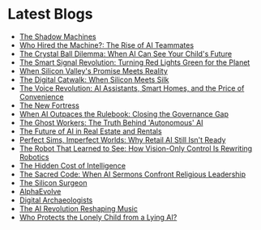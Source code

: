 <!--
**rawveg/rawveg** is a ✨ _special_ ✨ repository because its `README.md` (this file) appears on your GitHub profile.

Here are some ideas to get you started:

- 🔭 I’m currently working on ...
- 🌱 I’m currently learning ...
- 👯 I’m looking to collaborate on ...
- 🤔 I’m looking for help with ...
- 💬 Ask me about ...
- 📫 How to reach me: ...
- 😄 Pronouns: ...
- ⚡ Fun fact: ...
-->

# Latest Blogs
<!-- BLOG-POST-LIST:START -->
- [The Shadow Machines](https://dev.to/rawveg/the-shadow-machines-3ml0)
- [Who Hired the Machine?: The Rise of AI Teammates](https://smarterarticles.co.uk/who-hired-the-machine-the-rise-of-ai-teammates?pk_campaign=rss-feed)
- [The Crystal Ball Dilemma: When AI Can See Your Child&#39;s Future](https://smarterarticles.co.uk/the-crystal-ball-dilemma-when-ai-can-see-your-childs-future?pk_campaign=rss-feed)
- [The Smart Signal Revolution: Turning Red Lights Green for the Planet](https://smarterarticles.co.uk/the-smart-signal-revolution-turning-red-lights-green-for-the-planet?pk_campaign=rss-feed)
- [When Silicon Valley&#39;s Promise Meets Reality](https://dev.to/rawveg/when-silicon-valleys-promise-meets-reality-5568)
- [The Digital Catwalk: When Silicon Meets Silk](https://smarterarticles.co.uk/the-digital-catwalk-when-silicon-meets-silk?pk_campaign=rss-feed)
- [The Voice Revolution: AI Assistants, Smart Homes, and the Price of Convenience](https://smarterarticles.co.uk/the-voice-revolution-ai-assistants-smart-homes-and-the-price-of-convenience?pk_campaign=rss-feed)
- [The New Fortress](https://dev.to/rawveg/the-new-fortress-3b6a)
- [When AI Outpaces the Rulebook: Closing the Governance Gap](https://smarterarticles.co.uk/when-ai-outpaces-the-rulebook-closing-the-governance-gap?pk_campaign=rss-feed)
- [The Ghost Workers: The Truth Behind &#39;Autonomous&#39; AI](https://smarterarticles.co.uk/the-ghost-workers-the-truth-behind-autonomous-ai?pk_campaign=rss-feed)
- [The Future of AI in Real Estate and Rentals](https://dev.to/rawveg/the-future-of-ai-in-real-estate-and-rentals-4cp8)
- [Perfect Sims, Imperfect Worlds: Why Retail AI Still Isn&#39;t Ready](https://smarterarticles.co.uk/perfect-sims-imperfect-worlds-why-retail-ai-still-isnt-ready?pk_campaign=rss-feed)
- [The Robot That Learned to See: How Vision-Only Control Is Rewriting Robotics](https://smarterarticles.co.uk/the-robot-that-learned-to-see-how-vision-only-control-is-rewriting-robotics?pk_campaign=rss-feed)
- [The Hidden Cost of Intelligence](https://dev.to/rawveg/the-hidden-cost-of-intelligence-54b7)
- [The Sacred Code: When AI Sermons Confront Religious Leadership](https://smarterarticles.co.uk/the-sacred-code-when-ai-sermons-confront-religious-leadership?pk_campaign=rss-feed)
- [The Silicon Surgeon](https://dev.to/rawveg/the-silicon-surgeon-1hoh)
- [AlphaEvolve](https://dev.to/rawveg/alphaevolve-399g)
- [Digital Archaeologists](https://dev.to/rawveg/digital-archaeologists-2me2)
- [The AI Revolution Reshaping Music](https://dev.to/rawveg/the-ai-revolution-reshaping-music-b47)
- [Who Protects the Lonely Child from a Lying AI?](https://dev.to/rawveg/who-protects-the-lonely-child-from-a-lying-ai-li6)
<!-- BLOG-POST-LIST:END -->
